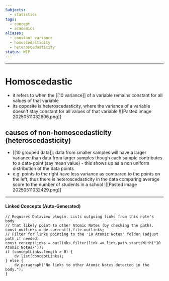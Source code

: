 ```yaml
---
Subjects:
  - statistics
tags:
  - concept
  - academics
aliases:
  - constant variance
  - homoscedasticity
  - heteroscedasticity
status: WIP
---
```

---
# Homoscedastic 

- it refers to when the [[10 variance]] of a variable remains constant for all values of that variable
- its opposite is heteroscedasticity, where the variance of a variable doesn't stay constant for all values of that variable
![[Pasted image 20250511032606.png]]
## causes of non-homoscedasticity (heteroscedasticity)
- [[10 grouped data]]: data from smaller samples will have a larger variance than data from larger samples though each sample contributes to a data-point (say mean value) - this shows up as a non uniform distribution of the data points
- e.g. points to the right have less variance as compared to the points on the left, thus there is heteroscedasticity in the data comparing average score to the number of students in a school
	![[Pasted image 20250511032429.png]]
---
#### Linked Concepts (Auto-Generated)
```dataviewjs
// Requires Dataview plugin. Lists outgoing links from this note's body
// that likely point to other Atomic Notes (by checking the path).
const outlinks = dv.current().file.outlinks;
// Filter for links pointing to the '10 Atomic Notes' folder (adjust path if needed)
const conceptLinks = outlinks.filter(link => link.path.startsWith("10 Atomic Notes/"));
if (conceptLinks.length > 0) {
    dv.list(conceptLinks);
} else {
    dv.paragraph("No links to other Atomic Notes detected in the body.");
}
```